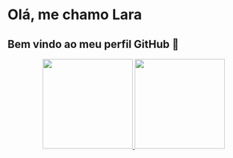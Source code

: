 # Olá, me chamo Lara
## Bem vindo ao meu perfil GitHub 👋
          
<div align="center">
  <a href="https://github.com/Larabsg">
  <img height="180em" src="https://github-readme-stats.vercel.app/api?username=Larabsg&show_icons=true&theme=gotham&include_all_commits=true"/>
  <img height="180em" src="https://github-readme-stats.vercel.app/api/top-langs/?username=Larabsg&layout=compact&langs_count=7&theme=gotham"/>
</div>

